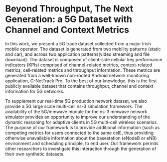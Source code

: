 # Beyond Throughput, The Next Generation: a 5G Dataset with Channel and Context Metrics
In this work, we present a 5G trace dataset collected from a major Irish mobile operator. The dataset is generated from two mobility patterns (static and car), and across two application patterns(video streaming and file download). The dataset is composed of client-side cellular key performance indicators (KPIs) comprised of channel-related metrics, context-related metrics, cell-related metrics and throughput information. These metrics are generated from a well-known non-rooted Android network monitoring application, G-NetTrack Pro. To the best of our knowledge, this is the first publicly available dataset that contains throughput, channel and context information for 5G networks. 

To supplement our real-time 5G production network dataset, we also provide a 5G large scale multi-cell ns-3 simulation framework. The availability of the 5G/mmwave module for the ns-3 mmwave network simulator provides an opportunity to improve our understanding of the dynamic reasoning for adaptive clients in 5G multi-cell wireless scenarios. The purpose of our framework is to provide additional information (such as competing metrics for users connected to the same cell), thus providing otherwise unavailable information about the basestation (eNodeB or eNB) environment and scheduling principle, to end user. Our framework permits other researchers to investigate this interaction through the generation of their own synthetic datasets.
